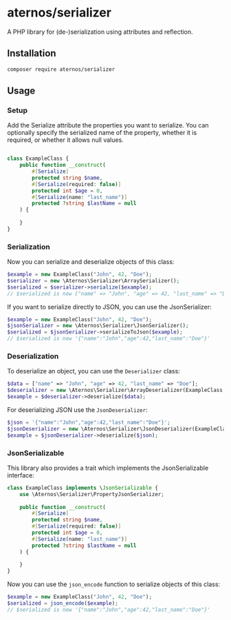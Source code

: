 # aternos/serializer

A PHP library for (de-)serialization using attributes and reflection.

## Installation

```bash
composer require aternos/serializer
```

## Usage

### Setup

Add the Serialize attribute the properties you want to serialize.
You can optionally specify the serialized name of the property, whether it is required, or whether it allows null values.
```php

class ExampleClass {
    public function __construct(
        #[Serialize]
        protected string $name,
        #[Serialize(required: false)]
        protected int $age = 0,
        #[Serialize(name: "last_name")]
        protected ?string $lastName = null
    ) {
    
    }
}
```

### Serialization

Now you can serialize and deserialize objects of this class:

```php
$example = new ExampleClass("John", 42, "Doe");
$serializer = new \Aternos\Serializer\ArraySerializer();
$serialized = $serializer->serialize($example);
// $serialized is now ["name" => "John", "age" => 42, "last_name" => "Doe"]
```

If you want to serialize directly to JSON, you can use the JsonSerializer:
```php
$example = new ExampleClass("John", 42, "Doe");
$jsonSerializer = new \Aternos\Serializer\JsonSerializer();
$serialized = $jsonSerializer->serializeToJson($example);
// $serialized is now '{"name":"John","age":42,"last_name":"Doe"}'
```

### Deserialization
To deserialize an object, you can use the `Deserializer` class:

```php
$data = ["name" => "John", "age" => 42, "last_name" => "Doe"];
$deserializer = new \Aternos\Serializer\ArrayDeserializer(ExampleClass::class);
$example = $deserializer->deserialize($data);
```

For deserializing JSON use the `JsonDeserializer`:
```php
$json = '{"name":"John","age":42,"last_name":"Doe"}';
$jsonDeserializer = new \Aternos\Serializer\JsonDeserializer(ExampleClass::class);
$example = $jsonDeserializer->deserialize($json);
```

### JsonSerializable

This library also provides a trait which implements the JsonSerializable interface:
```php
class ExampleClass implements \JsonSerializable {
    use \Aternos\Serializer\PropertyJsonSerializer;
    
    public function __construct(
        #[Serialize]
        protected string $name,
        #[Serialize(required: false)]
        protected int $age = 0,
        #[Serialize(name: "last_name")]
        protected ?string $lastName = null
    ) {
    
    }
}
```

Now you can use the `json_encode` function to serialize objects of this class:
```php
$example = new ExampleClass("John", 42, "Doe");
$serialized = json_encode($example);
// $serialized is now '{"name":"John","age":42,"last_name":"Doe"}'
```
